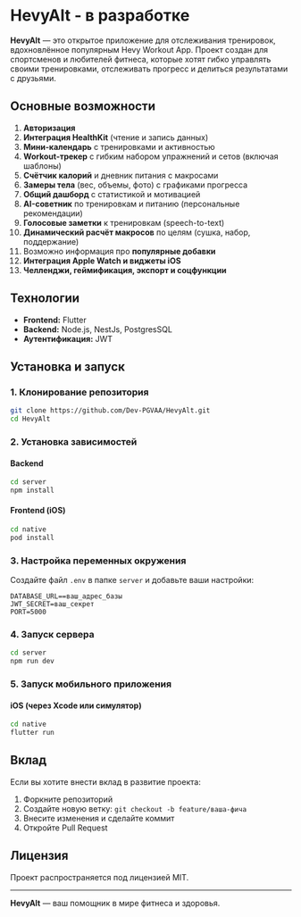 # HevyAlt - в разработке

**HevyAlt** — это открытое приложение для отслеживания тренировок, вдохновлённое популярным Hevy Workout App. Проект создан для спортсменов и любителей фитнеса, которые хотят гибко управлять своими тренировками, отслеживать прогресс и делиться результатами с друзьями.

## Основные возможности

1. **Авторизация**
1. **Интеграция HealthKit** (чтение и запись данных)
1. **Мини-календарь** с тренировками и активностью
1. **Workout-трекер** с гибким набором упражнений и сетов (включая шаблоны)
1. **Счётчик калорий** и дневник питания с макросами
1. **Замеры тела** (вес, объемы, фото) с графиками прогресса
1. **Общий дашборд** с статистикой и мотивацией
1. **AI-советник** по тренировкам и питанию (персональные рекомендации)
1. **Голосовые заметки** к тренировкам (speech-to-text)
1. **Динамический расчёт макросов** по целям (сушка, набор, поддержание)
1. Возможно информация про **популярные добавки**
1. **Интеграция Apple Watch и виджеты iOS**
1. **Челленджи, геймификация, экспорт и соцфункции**

## Технологии

- **Frontend:** Flutter
- **Backend:** Node.js, NestJs, PostgresSQL
- **Аутентификация:** JWT

## Установка и запуск

### 1. Клонирование репозитория

```bash
git clone https://github.com/Dev-PGVAA/HevyAlt.git
cd HevyAlt
```

### 2. Установка зависимостей

#### Backend

```bash
cd server
npm install
```

#### Frontend (iOS)

```bash
cd native
pod install
```

### 3. Настройка переменных окружения

Создайте файл `.env` в папке `server` и добавьте ваши настройки:

```
DATABASE_URL==ваш_адрес_базы
JWT_SECRET=ваш_секрет
PORT=5000
```

### 4. Запуск сервера

```bash
cd server
npm run dev
```

### 5. Запуск мобильного приложения

#### iOS (через Xcode или симулятор)

```bash
cd native
flutter run
```

## Вклад

Если вы хотите внести вклад в развитие проекта:

1. Форкните репозиторий
2. Создайте новую ветку: `git checkout -b feature/ваша-фича`
3. Внесите изменения и сделайте коммит
4. Откройте Pull Request

## Лицензия

Проект распространяется под лицензией MIT.

---

**HevyAlt** — ваш помощник в мире фитнеса и здоровья.

